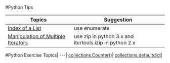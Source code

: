 #Python Tips

Topics| Suggestion |
---| --- 
[Index of a List](https://github.com/ziyenl/python/blob/master/script/enumerate.py)| use enumerate |
[Manipulation of Multiple Iterators](https://github.com/ziyenl/python/blob/master/script/iterators.py)| use zip in python 3.x and itertools.izip in python 2.x  |

#Python Exercise
Topics|
---|
[collections.Counter()](https://github.com/ziyenl/python/blob/master/script/collections_counter.py)|
[collections.defaultdict](https://github.com/ziyenl/python/blob/master/script/collections_defaultdict.py)|

